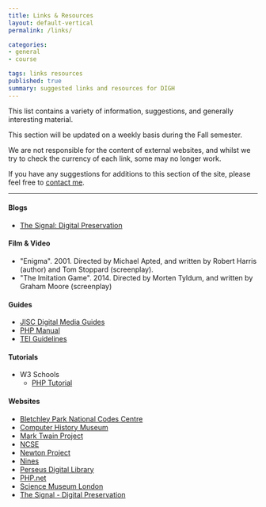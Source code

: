 ```yaml
---
title: Links & Resources
layout: default-vertical
permalink: /links/

categories:
- general
- course

tags: links resources
published: true
summary: suggested links and resources for DIGH
---
```


This list contains a variety of information, suggestions, and generally interesting material.

This section will be updated on a weekly basis during the Fall semester.

We are not responsible for the content of external websites, and whilst we try to check the currency of each link, some may no longer work.

If you have any suggestions for additions to this section of the site, please feel free to [contact me](mailto:nhayward@luc.edu?subject=DIGH-Links).

***

<!--
#### Articles / Papers

* -->

#### Blogs
  * [The Signal: Digital Preservation](http://blogs.loc.gov/digitalpreservation/)

#### Film & Video
  * "Enigma". 2001. Directed by Michael Apted, and written by Robert Harris (author) and Tom Stoppard (screenplay).
  * "The Imitation Game". 2014. Directed by Morten Tyldum, and written by Graham Moore (screenplay)

#### Guides
  * [JISC Digital Media Guides](http://www.jiscdigitalmedia.ac.uk/)
  * [PHP Manual](https://secure.php.net/manual/en/index.php)
  * [TEI Guidelines](http://www.tei-c.org/release/doc/tei-p5-doc/en/html/)

#### Tutorials
  * W3 Schools
    * [PHP Tutorial](http://www.w3schools.com/php/default.asp)

#### Websites
  * [Bletchley Park National Codes Centre](http://www.bletchleypark.org.uk/)
  * [Computer History Museum](http://www.computerhistory.org/)
  * [Mark Twain Project](http://www.marktwainproject.org/)
  * [NCSE](http://www.ncse.ac.uk/index.html)
  * [Newton Project](http://www.newtonproject.sussex.ac.uk/prism.php?id=1)
  * [Nines](http://www.nines.org)
  * [Perseus Digital Library](http://www.perseus.tufts.edu/hopper/)
  * [PHP.net](https://secure.php.net/)
  * [Science Museum London](http://www.sciencemuseum.org.uk/)
  * [The Signal - Digital Preservation](http://blogs.loc.gov/digitalpreservation/)
